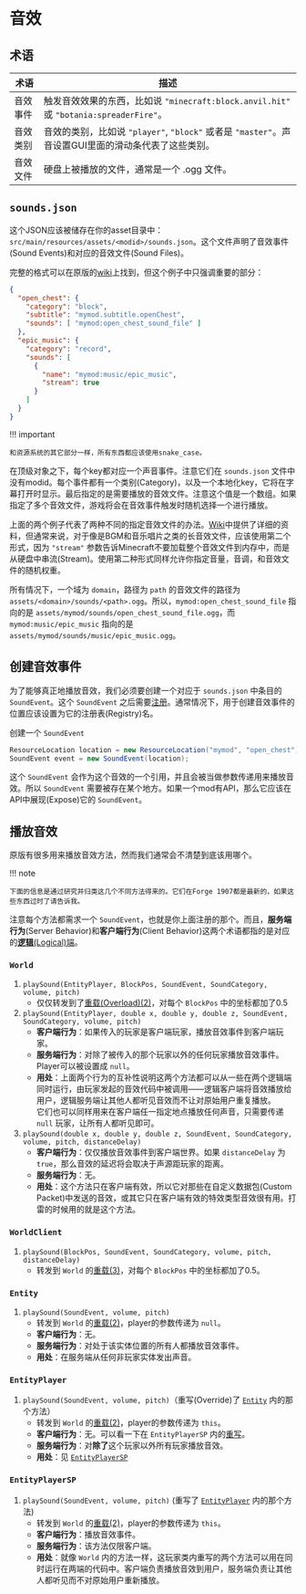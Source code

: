 音效
===========

术语
----


| 术语 | 描述 |
|-----|-----|
| 音效事件 | 触发音效效果的东西，比如说 `"minecraft:block.anvil.hit"` 或 `"botania:spreaderFire"`。 |
| 音效类别 | 音效的类别，比如说 `"player"`, `"block"`  或者是 `"master"`。声音设置GUI里面的滑动条代表了这些类别。 |
| 音效文件 | 硬盘上被播放的文件，通常是一个 .ogg 文件。 |

`sounds.json`
-------------

这个JSON应该被储存在你的asset目录中：`src/main/resources/assets/<modid>/sounds.json`。这个文件声明了音效事件(Sound Events)和对应的音效文件(Sound Files)。

完整的格式可以在原版的[wiki]上找到，但这个例子中只强调重要的部分：

```json
{
  "open_chest": {
    "category": "block",
    "subtitle": "mymod.subtitle.openChest",
    "sounds": [ "mymod:open_chest_sound_file" ]
  },
  "epic_music": {
    "category": "record",
    "sounds": [
      {
        "name": "mymod:music/epic_music",
        "stream": true
      }
    ]
  }
}
```

!!! important

	和资源系统的其它部分一样，所有东西都应该使用snake_case。

在顶级对象之下，每个key都对应一个声音事件。注意它们在 `sounds.json` 文件中没有modid。每个事件都有一个类别(Category)，以及一个本地化key，它将在字幕打开时显示。最后指定的是需要播放的音效文件。注意这个值是一个数组。如果指定了多个音效文件，游戏将会在音效事件触发时随机选择一个进行播放。

上面的两个例子代表了两种不同的指定音效文件的办法。[Wiki]中提供了详细的资料，但通常来说，对于像是BGM和音乐唱片之类的长音效文件，应该使用第二个形式，因为 `"stream"` 参数告诉Minecraft不要加载整个音效文件到内存中，而是从硬盘中串流(Stream)。使用第二种形式同样允许你指定音量，音调，和音效文件的随机权重。

所有情况下，一个域为 `domain`，路径为 `path` 的音效文件的路径为 `assets/<domain>/sounds/<path>.ogg`。所以，`mymod:open_chest_sound_file` 指向的是 `assets/mymod/sounds/open_chest_sound_file.ogg`，而 `mymod:music/epic_music` 指向的是 `assets/mymod/sounds/music/epic_music.ogg`。

创建音效事件
-----------

为了能够真正地播放音效，我们必须要创建一个对应于 `sounds.json` 中条目的 `SoundEvent`。这个 `SoundEvent` 之后需要[注册]。通常情况下，用于创建音效事件的位置应该设置为它的注册表(Registry)名。

创建一个 `SoundEvent`

```Java
ResourceLocation location = new ResourceLocation("mymod", "open_chest");
SoundEvent event = new SoundEvent(location);
```

这个 `SoundEvent` 会作为这个音效的一个引用，并且会被当做参数传递用来播放音效。所以 `SoundEvent` 需要被存在某个地方。如果一个mod有API，那么它应该在API中展现(Expose)它的 `SoundEvent`。

播放音效
-------

原版有很多用来播放音效方法，然而我们通常会不清楚到底该用哪个。

!!! note

	下面的信息是通过研究并归类这几个不同方法得来的。它们在Forge 1907都是最新的，如果这些东西过时了请告诉我。

注意每个方法都需求一个 `SoundEvent`，也就是你上面注册的那个。而且，**服务端行为**(Server Behavior)和**客户端行为**(Client Behavior)这两个术语都指的是对应的[**逻辑**(Logical)端][sides]。

### `World`

1. <a name="world-playsound-pbecvp"></a> `playSound(EntityPlayer, BlockPos, SoundEvent, SoundCategory, volume, pitch)`
    - 仅仅转发到了[重载(Overload)(2)](#world-playsound-pxyzecvp)，对每个 `BlockPos` 中的坐标都加了0.5
2. <a name="world-playsound-pxyzecvp"></a> `playSound(EntityPlayer, double x, double y, double z, SoundEvent, SoundCategory, volume, pitch)`
    - **客户端行为**：如果传入的玩家是客户端玩家，播放音效事件到客户端玩家。
    - **服务端行为**：对除了被传入的那个玩家以外的任何玩家播放音效事件。 Player可以被设置成 `null`。
    - **用处**：上面两个行为的互补性说明这两个方法都可以从一些在两个逻辑端同时运行，由玩家发起的音效代码中被调用——逻辑客户端将音效播放给用户，逻辑服务端让其他人都听见音效而不让对原始用户重复播放。<br>
  它们也可以同样用来在客户端任一指定地点播放任何声音，只需要传递 `null` 玩家，让所有人都听见即可。
3. <a name="world-playsound-xyzecvpd"></a> `playSound(double x, double y, double z, SoundEvent, SoundCategory, volume, pitch, distanceDelay)`
     - **客户端行为**：仅仅播放音效事件到客户端世界。如果 `distanceDelay` 为 `true`，那么音效的延迟将会取决于声源距玩家的距离。
     - **服务端行为**：无。
     - **用处**：这个方法只在客户端有效，所以它对那些在自定义数据包(Custom Packet)中发送的音效，或其它只在客户端有效的特效类型音效很有用。打雷的时候用的就是这个方法。

### `WorldClient`

1. <a name="worldclient-playsound-becvpd"></a> `playSound(BlockPos, SoundEvent, SoundCategory, volume, pitch, distanceDelay)`
    - 转发到 `World` 的[重载(3)](#world-playsound-xyzecvpd)，对每个 `BlockPos` 中的坐标都加了0.5。

### `Entity`

1. <a name="entity-playsound-evp"></a> `playSound(SoundEvent, volume, pitch)`
    - 转发到 `World` 的[重载(2)](#world-playsound-pxyzecvp)，player的参数传递为 `null`。
    - **客户端行为**：无。
    - **服务端行为**：对处于该实体位置的所有人都播放音效事件。
    - **用处**：在服务端从任何非玩家实体发出声音。

### `EntityPlayer`

1. <a name="entityplayer-playsound-evp"></a> `playSound(SoundEvent, volume, pitch)`（重写(Override)了 [`Entity`](#entity-playsound-evp) 内的那个方法）
    - 转发到 `World` 的[重载(2)](#world-playsound-pxyzecvp)，player的参数传递为 `this`。
    - **客户端行为**：无。可以看一下在 `EntityPlayerSP` 内的[重写](#entityplayersp-playsound-evp)。
    - **服务端行为**：对**除了**这个玩家以外所有玩家播放音效。
    - **用处**：见 [`EntityPlayerSP`](#entityplayersp-playsound-evp)

### `EntityPlayerSP`

1. <a name="entityplayersp-playsound-evp"></a> `playSound(SoundEvent, volume, pitch)` (重写了 [`EntityPlayer`](#entityplayer-playsound-evp) 内的那个方法)
    - 转发到 `World` 的[重载(2)](#world-playsound-pxyzecvp)，player的参数传递为 `this`。
    - **客户端行为**：播放音效事件。
    - **服务端行为**：该方法仅限客户端。
    - **用处**：就像 `World` 内的方法一样，这玩家类内重写的两个方法可以用在同时运行在两端的代码中。客户端负责播放音效到用户，服务端负责让其他人都听见而不对原始用户重新播放。

[wiki]: http://minecraft.gamepedia.com/Sounds.json
[注册]: ../concepts/registries.md#_2
[sides]: ../concepts/sides.md
